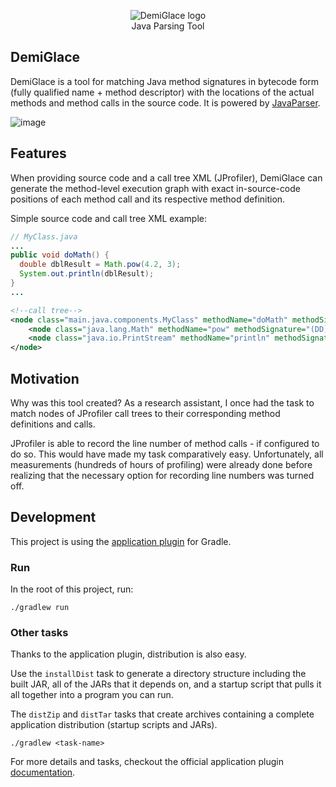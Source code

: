 <p align="center">
    <img src="https://user-images.githubusercontent.com/35042166/222891304-7d72bffa-ef16-47b6-9b35-d01a04b5537a.png" alt="DemiGlace logo"><br/>
    Java Parsing Tool<br/>
</p>

## DemiGlace

DemiGlace is a tool for matching Java method signatures in bytecode form (fully qualified name + method descriptor) with the locations of the actual methods and method calls in the source code. It is powered by <a href="https://javaparser.org">JavaParser</a>.

![image](https://user-images.githubusercontent.com/35042166/222883529-4c0503bc-8a16-4e16-822d-8a86be43cf63.png)

## Features

When providing source code and a call tree XML (JProfiler), DemiGlace can generate the method-level execution graph with exact in-source-code positions of each method call and its respective method definition.

Simple source code and call tree XML example:
```java
// MyClass.java
...
public void doMath() {
  double dblResult = Math.pow(4.2, 3);
  System.out.println(dblResult);
}
...
```

```xml
<!--call tree-->
<node class="main.java.components.MyClass" methodName="doMath" methodSignature="()V">
    <node class="java.lang.Math" methodName="pow" methodSignature="(DD)D" />
    <node class="java.io.PrintStream" methodName="println" methodSignature="(Ljava/lang/String;)V" />
</node>
```

## Motivation
Why was this tool created? As a research assistant, I once had the task to match nodes of JProfiler call trees to their corresponding method definitions and calls.

JProfiler is able to record the line number of method calls - if configured to do so. This would have made my task comparatively easy. Unfortunately, all measurements (hundreds of hours of profiling) were already done before realizing that the necessary option for recording line numbers was turned off.

## Development

This project is using the <a href="https://docs.gradle.org/current/userguide/application_plugin.html">application plugin</a> for Gradle.

### Run

In the root of this project, run:

```
./gradlew run
```

### Other tasks

Thanks to the application plugin, distribution is also easy.

Use the `installDist` task to generate a directory structure including the built JAR, all of the JARs that it depends on, and a startup script that pulls it all together into a program you can run.

The `distZip` and `distTar` tasks that create archives containing a complete application distribution (startup scripts and JARs).

```
./gradlew <task-name>
```

For more details and tasks, checkout the official application plugin <a href="https://docs.gradle.org/current/userguide/application_plugin.html">documentation</a>.